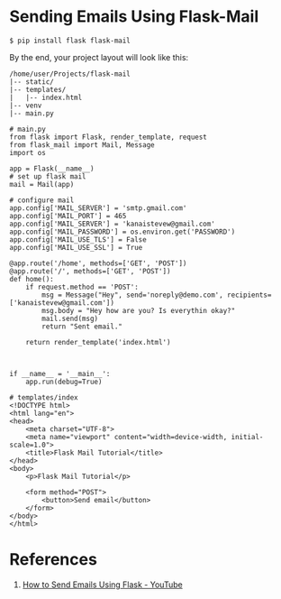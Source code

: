 # Sending Emails Using Flask-Mail

`$ pip install flask flask-mail`

By the end, your project layout will look like this:
```
/home/user/Projects/flask-mail
|-- static/
|-- templates/
|   |-- index.html
|-- venv
|-- main.py
```

```
# main.py
from flask import Flask, render_template, request
from flask_mail import Mail, Message
import os

app = Flask(__name__)
# set up flask mail
mail = Mail(app)

# configure mail
app.config['MAIL_SERVER'] = 'smtp.gmail.com'
app.config['MAIL_PORT'] = 465
app.config['MAIL_SERVER'] = 'kanaistevew@gmail.com'
app.config['MAIL_PASSWORD'] = os.environ.get('PASSWORD')
app.config['MAIL_USE_TLS'] = False
app.config['MAIL_USE_SSL'] = True

@app.route('/home', methods=['GET', 'POST'])
@app.route('/', methods=['GET', 'POST'])
def home():
    if request.method == 'POST':
        msg = Message("Hey", send='noreply@demo.com', recipients=['kanaistevew@gmail.com'])
        msg.body = "Hey how are you? Is everythin okay?"
        mail.send(msg)
        return "Sent email."
    
    return render_template('index.html')



if __name__ = '__main__':
    app.run(debug=True)
```

```
# templates/index
<!DOCTYPE html>
<html lang="en">
<head>
    <meta charset="UTF-8">
    <meta name="viewport" content="width=device-width, initial-scale=1.0">
    <title>Flask Mail Tutorial</title>
</head>
<body>
    <p>Flask Mail Tutorial</p>
    
    <form method="POST">
        <button>Send email</button>
    </form>
</body>
</html>
```

# References

1. [How to Send Emails Using Flask - YouTube](https://www.youtube.com/watch?v=L7Cslucyyyo)